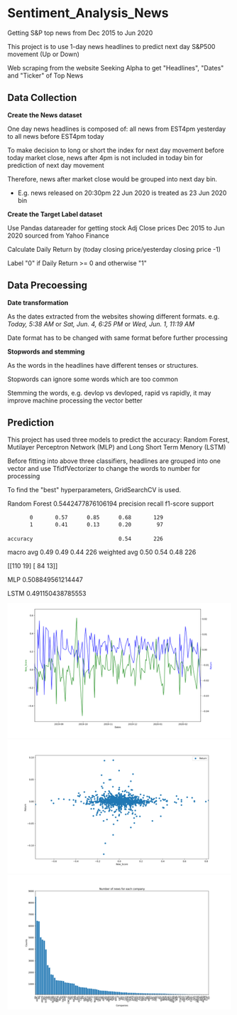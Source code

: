 # Sentiment_Analysis_News
Getting S&amp;P top news from Dec 2015 to Jun 2020

This project is to use 1-day news headlines to predict next day S&P500 movement (Up or Down)

Web scraping from the website Seeking Alpha to get "Headlines", "Dates" and "Ticker" of Top News



## Data Collection
**Create the News dataset**

One day news headlines is composed of: all news from EST4pm yesterday to all news before EST4pm today

To make decision to long or short the index for next day movement before today market close, news after 4pm is not included in today bin for prediction of next day movement

Therefore, news after market close would be grouped into next day bin.

- E.g. news released on 20:30pm 22 Jun 2020 is treated as 23 Jun 2020 bin

**Create the Target Label dataset**

Use Pandas datareader for getting stock Adj Close prices Dec 2015 to Jun 2020 sourced from Yahoo Finance

Calculate Daily Return by (today closing price/yesterday closing price -1)

Label "0" if Daily Return >= 0 and otherwise "1"



## Data Precoessing
**Date transformation**

As the dates extracted from the websites showing different formats. e.g. *Today, 5:38 AM* or *Sat, Jun. 4, 6:25 PM* or *Wed, Jun. 1, 11:19 AM*

Date format has to be changed with same format before further processing

**Stopwords and stemming**

As the words in the headlines have different tenses or structures. 

Stopwords can ignore some words which are too common

Stemming the words, e.g. devlop vs devloped, rapid vs rapidly, it may improve machine processing the vector better



## Prediction
This project has used three models to predict the accuracy: Random Forest, Mutilayer Perceptron Network (MLP) and Long Short Term Menory (LSTM)

Before fitting into above three classifiers, headlines are grouped into one vector and use TfidfVectorizer to change the words to number for processing

To find the "best" hyperparameters, GridSearchCV is used.

Random Forest
0.5442477876106194
              precision    recall  f1-score   support

           0       0.57      0.85      0.68       129
           1       0.41      0.13      0.20        97

    accuracy                           0.54       226
   macro avg       0.49      0.49      0.44       226
weighted avg       0.50      0.54      0.48       226

[[110  19]
 [ 84  13]]
 
 MLP
0.508849561214447

LSTM
0.491150438785553

![Image of polarity score vs return](https://github.com/ccw0530/Sentiment_Analysis_News/blob/master/polarity%20score%20vs%20return.png)
![Image of polarity score](https://github.com/ccw0530/Sentiment_Analysis_News/blob/master/polarity%20score.png)
![Image of companies distribution](https://github.com/ccw0530/Sentiment_Analysis_News/blob/master/company%20distribution.png)
